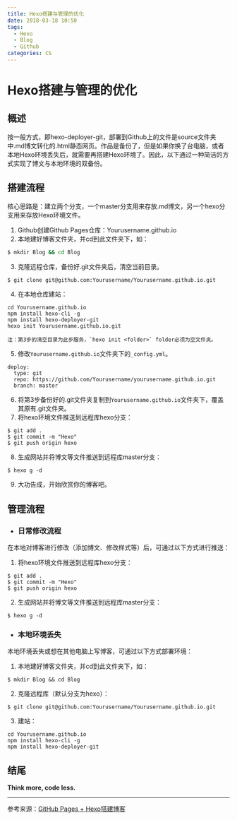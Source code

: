 ```yaml
---
title: Hexo搭建与管理的优化
date: 2018-03-18 10:50
tags: 
  - Hexo
  - Blog
  - Github
categories: CS
---
```


Hexo搭建与管理的优化
===

概述
---
按一般方式，即hexo-deployer-git，部署到Github上的文件是source文件夹中.md博文转化的.html静态网页。作品是备份了，但是如果你换了台电脑，或者本地Hexo环境丢失后，就需要再搭建Hexo环境了。因此，以下通过一种简洁的方式实现了博文与本地环境的双备份。

<!-- more -->

搭建流程
---
核心思路是：建立两个分支，一个master分支用来存放.md博文，另一个hexo分支用来存放Hexo环境文件。
1. Github创建Github Pages仓库：Yourusername.github.io
2. 本地建好博客文件夹，并cd到此文件夹下，如：
```bash
$ mkdir Blog && cd Blog
```    
3. 克隆远程仓库，备份好.git文件夹后，清空当前目录。
```bash
$ git clone git@github.com:Yourusername/Yourusername.github.io.git
```
4. 在本地仓库建站：
```
cd Yourusername.github.io
npm install hexo-cli -g
npm install hexo-deployer-git
hexo init Yourusername.github.io.git
```
    注：第3步的清空目录为此步服务，`hexo init <folder>` folder必须为空文件夹。   
5. 修改`Yourusername.github.io`文件夹下的`_config.yml`。
```
deploy:
  type: git
  repo: https://github.com/Yourusername/yourusername.github.io.git
  branch: master
```
6. 将第3步备份好的.git文件夹复制到`Yourusername.github.io`文件夹下，覆盖其原有.git文件夹。
7. 将hexo环境文件推送到远程库hexo分支：
```
$ git add .
$ git commit -m "Hexo"
$ git push origin hexo
```
8. 生成网站并将博文等文件推送到远程库master分支：
```
$ hexo g -d
```
9. 大功告成，开始欣赏你的博客吧。

管理流程
---
- ### 日常修改流程
在本地对博客进行修改（添加博文、修改样式等）后，可通过以下方式进行推送：
1. 将hexo环境文件推送到远程库hexo分支：
```
$ git add .
$ git commit -m "Hexo"
$ git push origin hexo
```
2. 生成网站并将博文等文件推送到远程库master分支：
```
$ hexo g -d
```

- ### 本地环境丢失
本地环境丢失或想在其他电脑上写博客，可通过以下方式部署环境：
1. 本地建好博客文件夹，并cd到此文件夹下，如：
```
$ mkdir Blog && cd Blog
```
2. 克隆远程库（默认分支为hexo）：
```
$ git clone git@github.com:Yourusername/Yourusername.github.io.git
```
3. 建站：
```
cd Yourusername.github.io
npm install hexo-cli -g
npm install hexo-deployer-git
```

结尾
---
**Think more, code less.**

---

参考来源：[GitHub Pages + Hexo搭建博客](http://crazymilk.github.io/2015/12/28/GitHub-Pages-Hexo%E6%90%AD%E5%BB%BA%E5%8D%9A%E5%AE%A2/#more)



